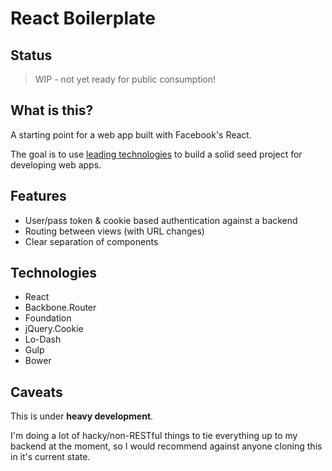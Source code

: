 # React Boilerplate

## Status
> WIP - not yet ready for public consumption!

## What is this?
A starting point for a web app built with Facebook's React.

The goal is to use [leading technologies](#tech) to build a solid seed project for developing web apps.

## Features
- User/pass token & cookie based authentication against a backend
- Routing between views (with URL changes)
- Clear separation of components

## <a name="tech"></a>Technologies
- React
- Backbone.Router
- Foundation
- jQuery.Cookie
- Lo-Dash
- Gulp
- Bower


## Caveats
This is under **heavy development**.

I'm doing a lot of hacky/non-RESTful things to tie everything up to my backend at the moment, so I would recommend against anyone cloning this in it's current state.